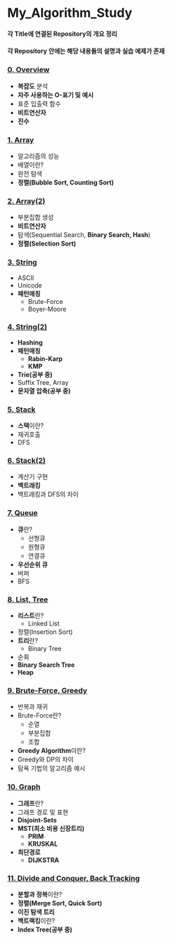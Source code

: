 # My_Algorithm_Study

#### 각 Title에 연결된 Repository의 개요 정리
#### 각 Repository 안에는 해당 내용들의 설명과 실습 예제가 존재

### [0. Overview](https://github.com/KimUJin3359/Algorithm_Overview)
- **복잡도** 분석
- **자주 사용하는 O-표기 및 예시**
- 표준 입출력 함수
- **비트연산자**
- **진수**

### [1. Array](https://github.com/KimUJin3359/Algorithm_Array)
- 알고리즘의 성능
- 배열이란?
- 완전 탐색
- **정렬(Bubble Sort, Counting Sort)**

### [2. Array(2)](https://github.com/KimUJin3359/Algorithm_Array-2-)
- 부분집합 생성
- **비트연산자**
- 탐색(Sequential Search, **Binary Search, Hash**)
- **정렬(Selection Sort)**

### [3. String](https://github.com/KimUJin3359/Algorithm_String)
- ASCII
- Unicode
- **패턴매칭**
  - Brute-Force
  - Boyer-Moore

### [4. String(2)](https://github.com/KimUJin3359/Algorithm_Hash_String-2-)
- **Hashing**
- **패턴매칭**
  - **Rabin-Karp**
  - **KMP**
- **Trie(공부 중)**
- Suffix Tree, Array
- **문자열 압축(공부 중)**

### [5. Stack](https://github.com/KimUJin3359/Algorithm_Stack)
- **스택**이란?
- 재귀호출
- DFS

### [6. Stack(2)](https://github.com/KimUJin3359/Algorithm_Stack-2-)
- 계산기 구현
- **백트래킹**
- 백트래킹과 DFS의 차이

### [7. Queue](https://github.com/KimUJin3359/Algorithm_Queue)
- **큐**란?
  - 선형큐
  - 원형큐
  - 연결큐
- **우선순위 큐**
- 버퍼
- BFS

### [8. List, Tree](https://github.com/KimUJin3359/Algorithm_List-Tree)
- **리스트**란?
  - Linked List
- 정렬(Insertion Sort)
- **트리**란?
  - Binary Tree
- 순회
- **Binary Search Tree**
- **Heap**

### [9. Brute-Force, Greedy](https://github.com/KimUJin3359/Algorithm_BruteForce-Greedy)
- 반복과 재귀
- Brute-Force란?
  - 순열
  - 부분집합
  - 조합
- **Greedy Algorithm**이란?
- Greedy와 DP의 차이
- 탐욕 기법의 알고리즘 예시

### [10. Graph](https://github.com/KimUJin3359/Algorithm_Graph)
- **그래프**란?
- 그래프 경로 및 표현
- **Disjoint-Sets**
- **MST(최소 비용 신장트리)**
  - **PRIM** 
  - **KRUSKAL**
- **최단경로**
  - **DIJKSTRA**

### [11. Divide and Conquer, Back Tracking](https://github.com/KimUJin3359/Algorithm_Div_and_Con_Back_Tracking)
- **분할과 정복**이란?
- **정렬(Merge Sort, Quick Sort)**
- **이진 탐색 트리**
- **백트랙킹**이란?
- **Index Tree(공부 중)**

